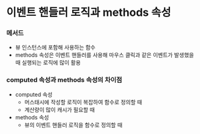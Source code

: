 # 이벤트 핸들러 로직과 methods 속성
### 메서드
- 뷰 인스턴스에 포함해 사용하는 함수
- methods 속성은 이벤트 핸들러를 사용해 마우스 클릭과 같은 이벤트가 발생했을 때 실행되는 로직에 많이 활용

### computed 속성과 methods 속성의 차이점
- computed 속성
    - 머스태시에 작성할 로직이 복잡하여 함수로 정의할 때
    - 계산량이 많이 캐시가 필요할 때
- methods 속성
    - 뷰의 이벤트 핸들러 로직을 함수로 정의할 때